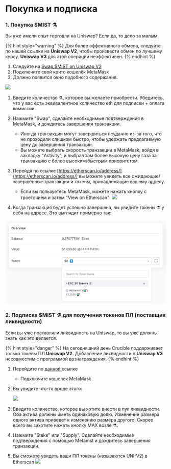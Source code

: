 # Покупка и подписка

### **1. Покупка $MIST ⚗️**

Вы уже имели опыт торговли на Uniswap? Если да, то дело за малым. 

{% hint style="warning" %}
Для более эффективного обмена, следуйте по нашей ссылке на **Uniswap V2**, чтобы произвести обмен по лучшему курсу. **Uniswap V3** для этой операции неэффективен.
{% endhint %}

1. Следуйте на [Swap $MIST on Uniswap V2](http://swap.alchemist.wtf/)​
2. Подключите свой крито кошелёк MetaMask 
3. Должно появится окно подобного содержания.

![](https://lh4.googleusercontent.com/z_VRrulBfWtRjZFWMCMLxCI8sBaoomI7tSAiCOTkiC9IbiO9x7cP-Xge1bOvoEBntqbTX5Z1cRPTRN8lBHEHtRrVv8_9njEGfCvH_RsfRVC9yBIpZSzAinHeY6XWJpZP3sUjiM_z)​

1. Введите количество ⚗️, которое вы желаете приобрести. Убедитесь, что у вас есть эквивалентное количество eth для подписки + оплата комиссии. 
2. Нажмите "Swap", сделайте необходимые подтверждения в MetaMask, и дождитесь завершения транзакции. 
   * Иногда транзакции могут завершиться неудачно из-за того, что не проходили слишком быстро, чтобы удержать предлагаемую цену до завершения транзакции. 
   * Вы можете выбрать скорость транзакции в MetaMask, войдя в закладку "Activity", и выбрав там более высокую цену газа за транзакцию с более высоким/быстрым приоритетом.
3. Перейдя по ссылке [https://etherscan.io/address/](https://etherscan.io/address/) вы можете увидеть все ожидающие/завершённые транзакции и токены, принадлежащие вашему адресу. 
   * Если вы пользуетесь MetaMask, можете нажать кнопку с троеточием и затем "View on Etherscan": ​![](https://lh3.googleusercontent.com/ejeEyC_MlnPW_s31UPuqprb-3Dw6QiTUuWeJJreE7-4YKsbVZUlbbHNdu2yc3kWzsYUUlDQxQhrMKx9PcQy-tA3ZgMQOGFMf8Sjp8PS_amV0xXGzft69iQ8Nc7zhunsjGL-3C19F)​

7. Когда транзакция будет успешно завершена, вы увидите токены ⚗️ у себя на адресе. Это выглядит примерно так:

![](../.gitbook/assets/image%20%2817%29%20%282%29.png)

### **2. Подписка $MIST ⚗️  для получения токенов ПЛ \(поставщик ликвидности\)**

Если вы уже поставляли ликвидность на Uniswap, то вы уже должны знать как это делается.

{% hint style="danger" %}
На сегодняшний день Crucible поддерживает только токены ПЛ **Uniswap V2.** Добавление ликвидности в **Uniswap V3** несовместим с программой вознаграждения. 
{% endhint %}

1. Перейдите по [данной ](https://app.uniswap.org/#/add/v2/0x88acdd2a6425c3faae4bc9650fd7e27e0bebb7ab/ETH)ссылке​
   * Подключите кошелек MetaMask
2. Вы увидите что-то вроде этого:

    ![](https://i.imgur.com/7paIEyF.png)​

3. Введите количество, которое вы хотите внести в пул ликвидности. Оба актива должны иметь одинаковую долю. Изменение размера одного актива приведет к изменению размера другого. Скорее всего вы захотите нажать кнопку МАХ возле  ⚗️.
4. Нажмите "Stake" или "Supply". Сделайте необходимые подтверждения с помощью Metamst и дождитесь завершения транзакции.
5. Вы сможете увидеть ваши ПЛ токены \(называются UNI-V2\) в Etherscan ![](https://i.imgur.com/6hAoHGw.png)

